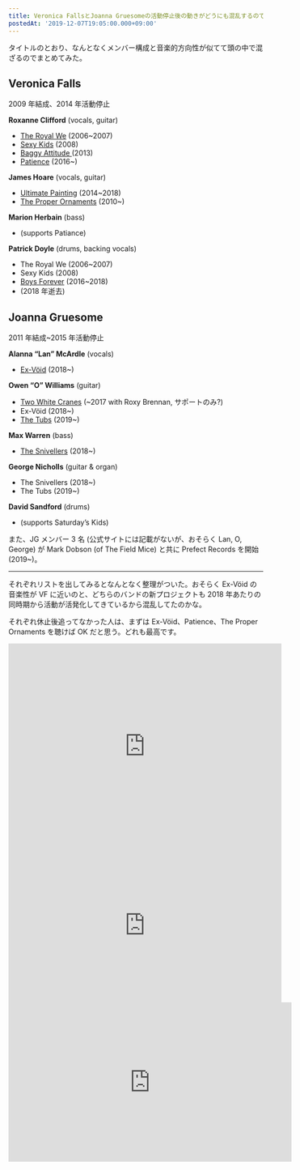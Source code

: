 ```yaml
---
title: Veronica FallsとJoanna Gruesomeの活動停止後の動きがどうにも混乱するのでリストにしてみた
postedAt: '2019-12-07T19:05:00.000+09:00'
---
```


タイトルのとおり、なんとなくメンバー構成と音楽的方向性が似てて頭の中で混ざるのでまとめてみた。

## Veronica Falls

2009 年結成、2014 年活動停止

**Roxanne Clifford** (vocals, guitar)

- [The Royal We](https://www.dominomusic.com/artists/the-royal-we) (2006\~2007)
- [Sexy Kids](https://www.slumberlandrecords.com/artists/show/67) (2008)
- [Baggy Attitude ](http://comfortableonatightrope.bigcartel.com/product/pre-order-baggy-attitude-7-flexidisc-of-chris-knox-toy-love-tall-dwarves-covers)(2013)
- [Patience](https://patienceworld.com/) (2016\~)

**James Hoare** (vocals, guitar)

- [Ultimate Painting](https://ultimatepainting.bandcamp.com/) (2014\~2018)
- [The Proper Ornaments](https://theproperornaments.bandcamp.com/) (2010\~)

**Marion Herbain** (bass)

- (supports Patiance)

**Patrick Doyle** (drums, backing vocals)

- The Royal We (2006\~2007)
- Sexy Kids (2008)
- [Boys Forever](https://boysforever.bandcamp.com/) (2016\~2018)
- (2018 年逝去)

## Joanna Gruesome

2011 年結成\~2015 年活動停止

**Alanna “Lan” McArdle** (vocals)

- [Ex-Vöid](https://ex-void.bandcamp.com/) (2018\~)

**Owen “O” Williams** (guitar)

- [Two White Cranes](https://twowhitecranes.bandcamp.com/) (\~2017 with Roxy Brennan, サポートのみ?)
- Ex-Vöid (2018\~)
- [The Tubs](https://the-tubs.bandcamp.com) (2019\~)

**Max Warren** (bass)

- [The Snivellers](https://gobnation.bandcamp.com/) (2018\~)

**George Nicholls** (guitar & organ)

- The Snivellers (2018\~)
- The Tubs (2019\~)

**David Sandford** (drums)

- (supports Saturday’s Kids)

また、JG メンバー 3 名 (公式サイトには記載がないが、おそらく Lan, O, George) が Mark Dobson (of The Field Mice) と共に Prefect Records を開始(2019\~)。

---

それぞれリストを出してみるとなんとなく整理がついた。おそらく Ex-Vöid の音楽性が VF に近いのと、どちらのバンドの新プロジェクトも 2018 年あたりの同時期から活動が活発化してきているから混乱してたのかな。

それぞれ休止後追ってなかった人は、まずは Ex-Vöid、Patience、The Proper Ornaments を聴けば OK だと思う。どれも最高です。

<iframe width="540" height="405" id="youtube_iframe" src="https://www.youtube.com/embed/1XGey3v7eZw?feature=oembed&amp;enablejsapi=1&amp;origin=https://safe.txmblr.com&amp;wmode=opaque" frameborder="0" allow="accelerometer; autoplay; encrypted-media; gyroscope; picture-in-picture" allowfullscreen=""></iframe> <iframe width="540" height="304" id="youtube_iframe" src="https://www.youtube.com/embed/1U1GFUq4P0E?feature=oembed&amp;enablejsapi=1&amp;origin=https://safe.txmblr.com&amp;wmode=opaque" frameborder="0" allow="accelerometer; autoplay; encrypted-media; gyroscope; picture-in-picture" allowfullscreen=""></iframe> <iframe width="560" height="315" src="https://www.youtube.com/embed/6WhtVj63B6w" frameborder="0" allow="accelerometer; autoplay; encrypted-media; gyroscope; picture-in-picture" allowfullscreen=""></iframe>
